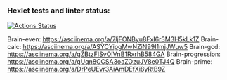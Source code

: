### Hexlet tests and linter status:
[![Actions Status](https://github.com/LoginIlia43/frontend-project-lvl1/workflows/hexlet-check/badge.svg)](https://github.com/LoginIlia43/frontend-project-lvl1/actions)

Brain-even: https://asciinema.org/a/7ljFONByu8FxI6r3M3H5kLk1Z
Brain-calc: https://asciinema.org/a/ASYCYipgMwNZiN99I1mjJWuw5
Brain-gcd: https://asciinema.org/a/gZBtzFISvOlVnB1RxrhB584GA
Brain-progression: https://asciinema.org/a/gUqn8CCSA3oaZOzuJV8e0TJ4Q
Brain-prime: https://asciinema.org/a/DrPeUEvr3AiAmDEfXi8yRtB9Z
